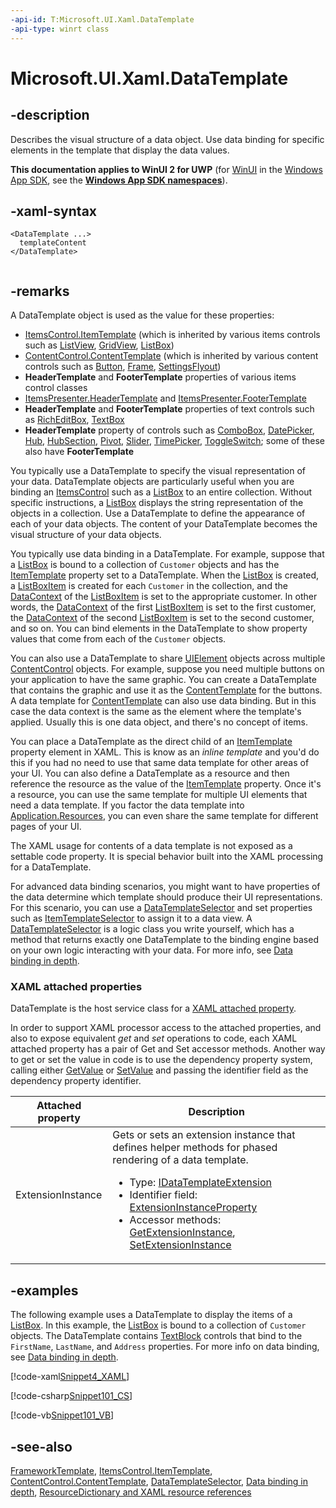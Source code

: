 ```yaml
---
-api-id: T:Microsoft.UI.Xaml.DataTemplate
-api-type: winrt class
---
```


<!-- Class syntax.
public class DataTemplate : Windows.UI.Xaml.FrameworkTemplate, Windows.UI.Xaml.IDataTemplate
-->

# Microsoft.UI.Xaml.DataTemplate

## -description
Describes the visual structure of a data object. Use data binding for specific elements in the template that display the data values.

**This documentation applies to WinUI 2 for UWP** (for [WinUI](/windows/apps/winui/winui3/) in the [Windows App SDK](/windows/apps/windows-app-sdk/), see the **[Windows App SDK namespaces](/windows/windows-app-sdk/api/winrt/)**).

## -xaml-syntax
```xaml
<DataTemplate ...>
  templateContent
</DataTemplate>
 

```


## -remarks
A DataTemplate object is used as the value for these properties:
+ [ItemsControl.ItemTemplate](../microsoft.ui.xaml.controls/itemscontrol_itemtemplate.md) (which is inherited by various items controls such as [ListView](../microsoft.ui.xaml.controls/listview.md), [GridView](../microsoft.ui.xaml.controls/gridview.md), [ListBox](../microsoft.ui.xaml.controls/listbox.md))
+ [ContentControl.ContentTemplate](../microsoft.ui.xaml.controls/contentcontrol_contenttemplate.md) (which is inherited by various content controls such as [Button](../microsoft.ui.xaml.controls/button.md), [Frame](../microsoft.ui.xaml.controls/frame.md), [SettingsFlyout](/uwp/api/windows.ui.xaml.controls.settingsflyout))
+ **HeaderTemplate** and **FooterTemplate** properties of various items control classes
+ [ItemsPresenter.HeaderTemplate](../microsoft.ui.xaml.controls/itemspresenter_headertemplate.md) and [ItemsPresenter.FooterTemplate](../microsoft.ui.xaml.controls/itemspresenter_footertemplate.md)
+ **HeaderTemplate** and **FooterTemplate** properties of text controls such as [RichEditBox](../microsoft.ui.xaml.controls/richeditbox.md), [TextBox](../microsoft.ui.xaml.controls/textbox.md)
+ **HeaderTemplate** property of controls such as [ComboBox](../microsoft.ui.xaml.controls/combobox.md), [DatePicker](../microsoft.ui.xaml.controls/datepicker.md), [Hub](../microsoft.ui.xaml.controls/hub.md), [HubSection](../microsoft.ui.xaml.controls/hubsection.md), [Pivot](../microsoft.ui.xaml.controls/pivot.md), [Slider](../microsoft.ui.xaml.controls/slider.md), [TimePicker](../microsoft.ui.xaml.controls/timepicker.md), [ToggleSwitch](../microsoft.ui.xaml.controls/toggleswitch.md); some of these also have **FooterTemplate**

You typically use a DataTemplate to specify the visual representation of your data. DataTemplate objects are particularly useful when you are binding an [ItemsControl](../microsoft.ui.xaml.controls/itemscontrol.md) such as a [ListBox](../microsoft.ui.xaml.controls/listbox.md) to an entire collection. Without specific instructions, a [ListBox](../microsoft.ui.xaml.controls/listbox.md) displays the string representation of the objects in a collection. Use a DataTemplate to define the appearance of each of your data objects. The content of your DataTemplate becomes the visual structure of your data objects.

You typically use data binding in a DataTemplate. For example, suppose that a [ListBox](../microsoft.ui.xaml.controls/listbox.md) is bound to a collection of `Customer` objects and has the [ItemTemplate](../microsoft.ui.xaml.controls/itemscontrol_itemtemplate.md) property set to a DataTemplate. When the [ListBox](../microsoft.ui.xaml.controls/listbox.md) is created, a [ListBoxItem](../microsoft.ui.xaml.controls/listboxitem.md) is created for each `Customer` in the collection, and the [DataContext](frameworkelement_datacontext.md) of the [ListBoxItem](../microsoft.ui.xaml.controls/listboxitem.md) is set to the appropriate customer. In other words, the [DataContext](frameworkelement_datacontext.md) of the first [ListBoxItem](../microsoft.ui.xaml.controls/listboxitem.md) is set to the first customer, the [DataContext](frameworkelement_datacontext.md) of the second [ListBoxItem](../microsoft.ui.xaml.controls/listboxitem.md) is set to the second customer, and so on. You can bind elements in the DataTemplate to show property values that come from each of the `Customer` objects.

You can also use a DataTemplate to share [UIElement](uielement.md) objects across multiple [ContentControl](../microsoft.ui.xaml.controls/contentcontrol.md) objects. For example, suppose you need multiple buttons on your application to have the same graphic. You can create a DataTemplate that contains the graphic and use it as the [ContentTemplate](../microsoft.ui.xaml.controls/contentcontrol_contenttemplate.md) for the buttons. A data template for [ContentTemplate](../microsoft.ui.xaml.controls/contentcontrol_contenttemplate.md) can also use data binding. But in this case the data context is the same as the element where the template's applied. Usually this is one data object, and there's no concept of items.

You can place a DataTemplate as the direct child of an [ItemTemplate](../microsoft.ui.xaml.controls/itemscontrol_itemtemplate.md) property element in XAML. This is know as an *inline template* and you'd do this if you had no need to use that same data template for other areas of your UI. You can also define a DataTemplate as a resource and then reference the resource as the value of the [ItemTemplate](../microsoft.ui.xaml.controls/itemscontrol_itemtemplate.md) property. Once it's a resource, you can use the same template for multiple UI elements that need a data template. If you factor the data template into [Application.Resources](application_resources.md), you can even share the same template for different pages of your UI.

The XAML usage for contents of a data template is not exposed as a settable code property. It is special behavior built into the XAML processing for a DataTemplate.

For advanced data binding scenarios, you might want to have properties of the data determine which template should produce their UI representations. For this scenario, you can use a [DataTemplateSelector](../microsoft.ui.xaml.controls/datatemplateselector.md) and set properties such as [ItemTemplateSelector](../microsoft.ui.xaml.controls/itemscontrol_itemtemplateselector.md) to assign it to a data view. A [DataTemplateSelector](../microsoft.ui.xaml.controls/datatemplateselector.md) is a logic class you write yourself, which has a method that returns exactly one DataTemplate to the binding engine based on your own logic interacting with your data. For more info, see [Data binding in depth](/windows/uwp/data-binding/data-binding-in-depth).

### XAML attached properties

DataTemplate is the host service class for a [XAML attached property](/windows/uwp/xaml-platform/attached-properties-overview).

In order to support XAML processor access to the attached properties, and also to expose equivalent _get_ and _set_ operations to code, each XAML attached property has a pair of Get and Set accessor methods. Another way to get or set the value in code is to use the dependency property system, calling either [GetValue](dependencyobject_getvalue_229640130.md) or [SetValue](dependencyobject_setvalue_1212521140.md) and passing the identifier field as the dependency property identifier.

| Attached property | Description |
| - | - |
| ExtensionInstance | Gets or sets an extension instance that defines helper methods for phased rendering of a data template.<ul><li>Type: <a href="/uwp/api/windows.ui.xaml.idatatemplateextension">IDataTemplateExtension</a></li><li>Identifier field: <a href="/uwp/api/windows.ui.xaml.datatemplate.extensioninstanceproperty">ExtensionInstanceProperty</a></li><li>Accessor methods: <a href="/uwp/api/windows.ui.xaml.datatemplate.getextensioninstance">GetExtensionInstance</a>, <a href="/uwp/api/windows.ui.xaml.datatemplate.setextensioninstance">SetExtensionInstance</a></li></ul> |

## -examples
The following example uses a DataTemplate to display the items of a [ListBox](../microsoft.ui.xaml.controls/listbox.md). In this example, the [ListBox](../microsoft.ui.xaml.controls/listbox.md) is bound to a collection of `Customer` objects. The DataTemplate contains [TextBlock](../microsoft.ui.xaml.controls/textblock.md) controls that bind to the `FirstName`, `LastName`, and `Address` properties. For more info on data binding, see [Data binding in depth](/windows/uwp/data-binding/data-binding-in-depth).




[!code-xaml[Snippet4_XAML](../microsoft.ui.xaml.data/code/System.Windows.Controls.ListBoxEx/csharp/Page.xaml#Snippet4_XAML)]




[!code-csharp[Snippet101_CS](../microsoft.ui.xaml.data/code/System.Windows.Controls.ListBoxEx/csharp/Page.xaml.cs#Snippet101_CS)]


[!code-vb[Snippet101_VB](../microsoft.ui.xaml.data/code/System.Windows.Controls.ListBoxEx/vbnet/Page.xaml.vb#Snippet101_VB)]

## -see-also
[FrameworkTemplate](frameworktemplate.md), [ItemsControl.ItemTemplate](../microsoft.ui.xaml.controls/itemscontrol_itemtemplate.md), [ContentControl.ContentTemplate](../microsoft.ui.xaml.controls/contentcontrol_contenttemplate.md), [DataTemplateSelector](../microsoft.ui.xaml.controls/datatemplateselector.md), [Data binding in depth](/windows/uwp/data-binding/data-binding-in-depth), [ResourceDictionary and XAML resource references](/windows/uwp/controls-and-patterns/resourcedictionary-and-xaml-resource-references)
